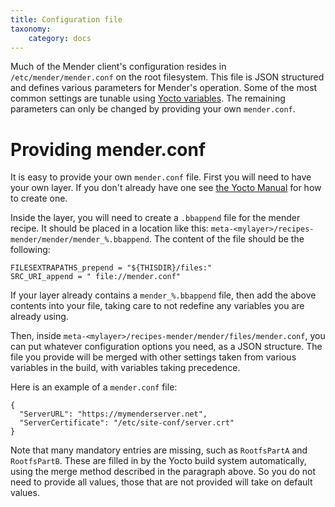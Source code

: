 ```yaml
---
title: Configuration file
taxonomy:
    category: docs
---
```


Much of the Mender client's configuration resides in `/etc/mender/mender.conf`
on the root filesystem. This file is JSON structured and defines various
parameters for Mender's operation. Some of the most common settings are tunable
using [Yocto
variables](../../artifacts/image-configuration#configuring-polling-intervals). The
remaining parameters can only be changed by providing your own `mender.conf`.


# Providing mender.conf

It is easy to provide your own `mender.conf` file. First you will need to have
your own layer. If you don't already have one see [the Yocto
Manual](http://www.yoctoproject.org/docs/latest/mega-manual/mega-manual.html#creating-your-own-layer)
for how to create one.

Inside the layer, you will need to create a `.bbappend` file for the mender
recipe. It should be placed in a location like this:
`meta-<mylayer>/recipes-mender/mender/mender_%.bbappend`. The content of the
file should be the following:

```
FILESEXTRAPATHS_prepend = "${THISDIR}/files:"
SRC_URI_append = " file://mender.conf"
```

If your layer already contains a `mender_%.bbappend` file, then add the above
contents into your file, taking care to not redefine any variables you are
already using.

Then, inside `meta-<mylayer>/recipes-mender/mender/files/mender.conf`, you can
put whatever configuration options you need, as a JSON structure. The file you
provide will be merged with other settings taken from various variables in the
build, with variables taking precedence.

Here is an example of a `mender.conf` file:

```
{
  "ServerURL": "https://mymenderserver.net",
  "ServerCertificate": "/etc/site-conf/server.crt"
}
```

Note that many mandatory entries are missing, such as `RootfsPartA` and
`RootfsPartB`. These are filled in by the Yocto build system automatically, using
the merge method described in the paragraph above. So you do not need to provide
all values, those that are not provided will take on default values.
